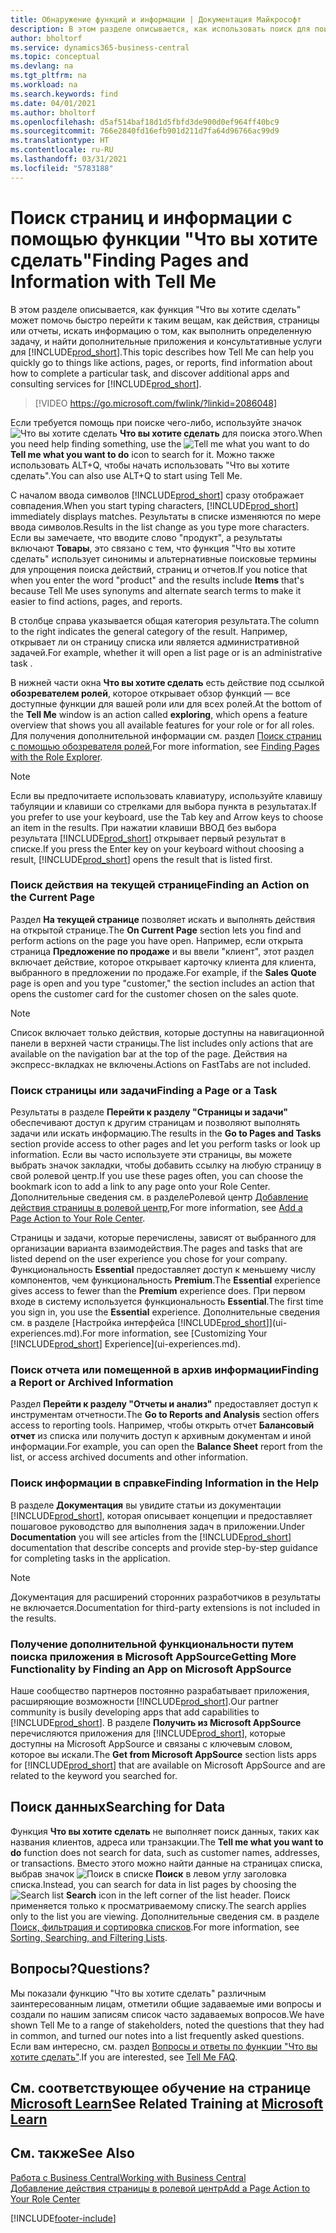 ```yaml
---
title: Обнаружение функций и информации | Документация Майкрософт
description: В этом разделе описывается, как использовать поиск для поиска действий, страниц, отчетов, документации и данных, а также других приложений и консультативных служб.
author: bholtorf
ms.service: dynamics365-business-central
ms.topic: conceptual
ms.devlang: na
ms.tgt_pltfrm: na
ms.workload: na
ms.search.keywords: find
ms.date: 04/01/2021
ms.author: bholtorf
ms.openlocfilehash: d5af514baf18d1d5fbfd3de900d0ef964ff40bc9
ms.sourcegitcommit: 766e2840fd16efb901d211d7fa64d96766ac99d9
ms.translationtype: HT
ms.contentlocale: ru-RU
ms.lasthandoff: 03/31/2021
ms.locfileid: "5783188"
---
```

# <a name="finding-pages-and-information-with-tell-me"></a><span data-ttu-id="ad915-103">Поиск страниц и информации с помощью функции "Что вы хотите сделать"</span><span class="sxs-lookup"><span data-stu-id="ad915-103">Finding Pages and Information with Tell Me</span></span>  
<span data-ttu-id="ad915-104">В этом разделе описывается, как функция "Что вы хотите сделать" может помочь быстро перейти к таким вещам, как действия, страницы или отчеты, искать информацию о том, как выполнить определенную задачу, и найти дополнительные приложения и консультативные услуги для [!INCLUDE[prod_short](includes/prod_short.md)].</span><span class="sxs-lookup"><span data-stu-id="ad915-104">This topic describes how Tell Me can help you quickly go to things like actions, pages, or reports, find information about how to complete a particular task, and discover additional apps and consulting services for [!INCLUDE[prod_short](includes/prod_short.md)].</span></span>  


> [!VIDEO https://go.microsoft.com/fwlink/?linkid=2086048]

<span data-ttu-id="ad915-105">Если требуется помощь при поиске чего-либо, используйте значок ![Что вы хотите сделать](media/ui-search/search.png "Поиск страницы или отчета") **Что вы хотите сделать** для поиска этого.</span><span class="sxs-lookup"><span data-stu-id="ad915-105">When you need help finding something, use the ![Tell me what you want to do](media/ui-search/search.png "Search for Page or Report") **Tell me what you want to do** icon to search for it.</span></span> <span data-ttu-id="ad915-106">Можно также использовать ALT+Q, чтобы начать использовать "Что вы хотите сделать".</span><span class="sxs-lookup"><span data-stu-id="ad915-106">You can also use ALT+Q to start using Tell Me.</span></span>

<span data-ttu-id="ad915-107">С началом ввода символов [!INCLUDE[prod_short](includes/prod_short.md)] сразу отображает совпадения.</span><span class="sxs-lookup"><span data-stu-id="ad915-107">When you start typing characters, [!INCLUDE[prod_short](includes/prod_short.md)] immediately displays matches.</span></span> <span data-ttu-id="ad915-108">Результаты в списке изменяются по мере ввода символов.</span><span class="sxs-lookup"><span data-stu-id="ad915-108">Results in the list change as you type more characters.</span></span> <span data-ttu-id="ad915-109">Если вы замечаете, что вводите слово "продукт", а результаты включают **Товары**, это связано с тем, что функция "Что вы хотите сделать" использует синонимы и альтернативные поисковые термины для упрощения поиска действий, страниц и отчетов.</span><span class="sxs-lookup"><span data-stu-id="ad915-109">If you notice that when you enter the word "product" and the results include **Items** that's because Tell Me uses synonyms and alternate search terms to make it easier to find actions, pages, and reports.</span></span>

<span data-ttu-id="ad915-110">В столбце справа указывается общая категория результата.</span><span class="sxs-lookup"><span data-stu-id="ad915-110">The column to the right indicates the general category of the result.</span></span> <span data-ttu-id="ad915-111">Например, открывает ли он страницу списка или является административной задачей.</span><span class="sxs-lookup"><span data-stu-id="ad915-111">For example, whether it will open a list page or is an administrative task .</span></span>  

<span data-ttu-id="ad915-112">В нижней части окна **Что вы хотите сделать** есть действие под ссылкой **обозревателем ролей**, которое открывает обзор функций — все доступные функции для вашей роли или для всех ролей.</span><span class="sxs-lookup"><span data-stu-id="ad915-112">At the bottom of the **Tell Me** window is an action called **exploring**, which opens a feature overview that shows you all available features for your role or for all roles.</span></span> <span data-ttu-id="ad915-113">Для получения дополнительной информации см. раздел [Поиск страниц с помощью обозревателя ролей](ui-role-explorer.md),</span><span class="sxs-lookup"><span data-stu-id="ad915-113">For more information, see [Finding Pages with the Role Explorer](ui-role-explorer.md).</span></span>

> [!NOTE]  
>   <span data-ttu-id="ad915-114">Если вы предпочитаете использовать клавиатуру, используйте клавишу табуляции и клавиши со стрелками для выбора пункта в результатах.</span><span class="sxs-lookup"><span data-stu-id="ad915-114">If you prefer to use your keyboard, use the Tab key and Arrow keys to choose an item in the results.</span></span> <span data-ttu-id="ad915-115">При нажатии клавиши ВВОД без выбора результата [!INCLUDE[prod_short](includes/prod_short.md)] открывает первый результат в списке.</span><span class="sxs-lookup"><span data-stu-id="ad915-115">If you press the Enter key on your keyboard without choosing a result, [!INCLUDE[prod_short](includes/prod_short.md)] opens the result that is listed first.</span></span>

### <a name="finding-an-action-on-the-current-page"></a><span data-ttu-id="ad915-116">Поиск действия на текущей странице</span><span class="sxs-lookup"><span data-stu-id="ad915-116">Finding an Action on the Current Page</span></span>
<span data-ttu-id="ad915-117">Раздел **На текущей странице** позволяет искать и выполнять действия на открытой странице.</span><span class="sxs-lookup"><span data-stu-id="ad915-117">The **On Current Page** section lets you find and perform actions on the page you have open.</span></span> <span data-ttu-id="ad915-118">Например, если открыта страница **Предложение по продаже** и вы ввели "клиент", этот раздел включает действие, которое открывает карточку клиента для клиента, выбранного в предложении по продаже.</span><span class="sxs-lookup"><span data-stu-id="ad915-118">For example, if the **Sales Quote** page is open and you type "customer," the section includes an action that opens the customer card for the customer chosen on the sales quote.</span></span>

> [!NOTE]  
>   <span data-ttu-id="ad915-119">Список включает только действия, которые доступны на навигационной панели в верхней части страницы.</span><span class="sxs-lookup"><span data-stu-id="ad915-119">The list includes only actions that are available on the navigation bar at the top of the page.</span></span> <span data-ttu-id="ad915-120">Действия на экспресс-вкладках не включены.</span><span class="sxs-lookup"><span data-stu-id="ad915-120">Actions on FastTabs are not included.</span></span>  

### <a name="finding-a-page-or-a-task"></a><span data-ttu-id="ad915-121">Поиск страницы или задачи</span><span class="sxs-lookup"><span data-stu-id="ad915-121">Finding a Page or a Task</span></span>
<span data-ttu-id="ad915-122">Результаты в разделе **Перейти к разделу "Страницы и задачи"** обеспечивают доступ к другим страницам и позволяют выполнять задачи или искать информацию.</span><span class="sxs-lookup"><span data-stu-id="ad915-122">The results in the **Go to Pages and Tasks** section provide access to other pages and let you perform tasks or look up information.</span></span> <span data-ttu-id="ad915-123">Если вы часто используете эти страницы, вы можете выбрать значок закладки, чтобы добавить ссылку на любую страницу в свой ролевой центр.</span><span class="sxs-lookup"><span data-stu-id="ad915-123">If you use these pages often, you can choose the bookmark icon to add a link to any page onto your Role Center.</span></span> <span data-ttu-id="ad915-124">Дополнительные сведения см. в разделеРолевой центр [Добавление действия страницы в ролевой центр](ui-bookmarks.md),</span><span class="sxs-lookup"><span data-stu-id="ad915-124">For more information, see [Add a Page Action to Your Role Center](ui-bookmarks.md).</span></span>

<span data-ttu-id="ad915-125">Страницы и задачи, которые перечислены, зависят от выбранного для организации варианта взаимодействия.</span><span class="sxs-lookup"><span data-stu-id="ad915-125">The pages and tasks that are listed depend on the user experience you chose for your company.</span></span> <span data-ttu-id="ad915-126">Функциональность **Essential** предоставляет доступ к меньшему числу компонентов, чем функциональность **Premium**.</span><span class="sxs-lookup"><span data-stu-id="ad915-126">The **Essential** experience gives access to fewer than the **Premium** experience does.</span></span> <span data-ttu-id="ad915-127">При первом входе в систему используется функциональность **Essential**.</span><span class="sxs-lookup"><span data-stu-id="ad915-127">The first time you sign in, you use the **Essential** experience.</span></span> <span data-ttu-id="ad915-128">Дополнительные сведения см. в разделе [Настройка интерфейса [!INCLUDE[prod_short](includes/prod_short.md)]](ui-experiences.md).</span><span class="sxs-lookup"><span data-stu-id="ad915-128">For more information, see [Customizing Your [!INCLUDE[prod_short](includes/prod_short.md)] Experience](ui-experiences.md).</span></span>

### <a name="finding-a-report-or-archived-information"></a><span data-ttu-id="ad915-129">Поиск отчета или помещенной в архив информации</span><span class="sxs-lookup"><span data-stu-id="ad915-129">Finding a Report or Archived Information</span></span>
<span data-ttu-id="ad915-130">Раздел **Перейти к разделу "Отчеты и анализ"** предоставляет доступ к инструментам отчетности.</span><span class="sxs-lookup"><span data-stu-id="ad915-130">The **Go to Reports and Analysis** section offers access to reporting tools.</span></span> <span data-ttu-id="ad915-131">Например, чтобы открыть отчет **Балансовый отчет** из списка или получить доступ к архивным документам и иной информации.</span><span class="sxs-lookup"><span data-stu-id="ad915-131">For example, you can open the **Balance Sheet** report from the list, or access archived documents and other information.</span></span>  

### <a name="finding-information-in-the-help"></a><span data-ttu-id="ad915-132">Поиск информации в справке</span><span class="sxs-lookup"><span data-stu-id="ad915-132">Finding Information in the Help</span></span>
<span data-ttu-id="ad915-133">В разделе **Документация** вы увидите статьи из документации [!INCLUDE[prod_short](includes/prod_short.md)], которая описывает концепции и предоставляет пошаговое руководство для выполнения задач в приложении.</span><span class="sxs-lookup"><span data-stu-id="ad915-133">Under **Documentation** you will see articles from the [!INCLUDE[prod_short](includes/prod_short.md)] documentation that describe concepts and provide step-by-step guidance for completing tasks in the application.</span></span>    

> [!NOTE]  
> <span data-ttu-id="ad915-134">Документация для расширений сторонних разработчиков в результаты не включается.</span><span class="sxs-lookup"><span data-stu-id="ad915-134">Documentation for third-party extensions is not included in the results.</span></span>

### <a name="getting-more-functionality-by-finding-an-app-on-microsoft-appsource"></a><span data-ttu-id="ad915-135">Получение дополнительной функциональности путем поиска приложения в Microsoft AppSource</span><span class="sxs-lookup"><span data-stu-id="ad915-135">Getting More Functionality by Finding an App on Microsoft AppSource</span></span>
<span data-ttu-id="ad915-136">Наше сообщество партнеров постоянно разрабатывает приложения, расширяющие возможности [!INCLUDE[prod_short](includes/prod_short.md)].</span><span class="sxs-lookup"><span data-stu-id="ad915-136">Our partner community is busily developing apps that add capabilities to [!INCLUDE[prod_short](includes/prod_short.md)].</span></span> <span data-ttu-id="ad915-137">В разделе **Получить из Microsoft AppSource** перечисляются приложения для [!INCLUDE[prod_short](includes/prod_short.md)], которые доступны на Microsoft AppSource и связаны с ключевым словом, которое вы искали.</span><span class="sxs-lookup"><span data-stu-id="ad915-137">The **Get from Microsoft AppSource** section lists apps for [!INCLUDE[prod_short](includes/prod_short.md)] that are available on Microsoft AppSource and are related to the keyword you searched for.</span></span>

## <a name="searching-for-data"></a><span data-ttu-id="ad915-138">Поиск данных</span><span class="sxs-lookup"><span data-stu-id="ad915-138">Searching for Data</span></span>
<span data-ttu-id="ad915-139">Функция **Что вы хотите сделать** не выполняет поиск данных, таких как названия клиентов, адреса или транзакции.</span><span class="sxs-lookup"><span data-stu-id="ad915-139">The **Tell me what you want to do** function does not search for data, such as customer names, addresses, or transactions.</span></span> <span data-ttu-id="ad915-140">Вместо этого можно найти данные на страницах списка, выбрав значок ![Поиск в списке](media/ui-search/search-list.png "Значок поиска в списке") **Поиск** в левом углу заголовка списка.</span><span class="sxs-lookup"><span data-stu-id="ad915-140">Instead, you can search for data in list pages by choosing the ![Search list](media/ui-search/search-list.png "Search list icon") **Search** icon in the left corner of the list header.</span></span> <span data-ttu-id="ad915-141">Поиск применяется только к просматриваемому списку.</span><span class="sxs-lookup"><span data-stu-id="ad915-141">The search applies only to the list you are viewing.</span></span> <span data-ttu-id="ad915-142">Дополнительные сведения см. в разделе [Поиск, фильтрация и сортировка списков](ui-enter-criteria-filters.md).</span><span class="sxs-lookup"><span data-stu-id="ad915-142">For more information, see [Sorting, Searching, and Filtering Lists](ui-enter-criteria-filters.md).</span></span>

## <a name="questions"></a><span data-ttu-id="ad915-143">Вопросы?</span><span class="sxs-lookup"><span data-stu-id="ad915-143">Questions?</span></span>
<span data-ttu-id="ad915-144">Мы показали функцию "Что вы хотите сделать" различным заинтересованным лицам, отметили общие задаваемые ими вопросы и создали по нашим записям список часто задаваемых вопросов.</span><span class="sxs-lookup"><span data-stu-id="ad915-144">We have shown Tell Me to a range of stakeholders, noted the questions that they had in common, and turned our notes into a list frequently asked questions.</span></span> <span data-ttu-id="ad915-145">Если вам интересно, см. раздел [Вопросы и ответы по функции "Что вы хотите сделать"](ui-search-faq.md).</span><span class="sxs-lookup"><span data-stu-id="ad915-145">If you are interested, see [Tell Me FAQ](ui-search-faq.md).</span></span>

## <a name="see-related-training-at-microsoft-learn"></a><span data-ttu-id="ad915-146">См. соответствующее обучение на странице [Microsoft Learn](/learn/modules/user-interface-dynamics-365-business-central/index)</span><span class="sxs-lookup"><span data-stu-id="ad915-146">See Related Training at [Microsoft Learn](/learn/modules/user-interface-dynamics-365-business-central/index)</span></span>

## <a name="see-also"></a><span data-ttu-id="ad915-147">См. также</span><span class="sxs-lookup"><span data-stu-id="ad915-147">See Also</span></span>
[<span data-ttu-id="ad915-148">Работа с Business Central</span><span class="sxs-lookup"><span data-stu-id="ad915-148">Working with Business Central</span></span>](ui-work-product.md)  
[<span data-ttu-id="ad915-149">Добавление действия страницы в ролевой центр</span><span class="sxs-lookup"><span data-stu-id="ad915-149">Add a Page Action to Your Role Center</span></span>](ui-bookmarks.md)


[!INCLUDE[footer-include](includes/footer-banner.md)]